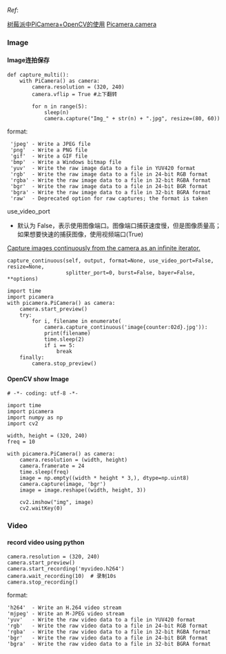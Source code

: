*Ref*:

[树莓派中PiCamera+OpenCV的使用](https://blog.csdn.net/u012005313/article/details/70244747)
[Picamera.camera](http://picamera.readthedocs.io/en/release-1.13/_modules/picamera/camera.html#PiCamera.capture)

### Image

#### Image连拍保存
```
def capture_multi():
    with PiCamera() as camera:
        camera.resolution = (320, 240)
        camera.vflip = True #上下翻转

        for n in range(5):
            sleep(n)
            camera.capture("Img_" + str(n) + ".jpg", resize=(80, 60))
```
format:

     'jpeg' - Write a JPEG file
     'png'  - Write a PNG file
     'gif'  - Write a GIF file
     'bmp'  - Write a Windows bitmap file
     'yuv'  - Write the raw image data to a file in YUV420 format
     'rgb'  - Write the raw image data to a file in 24-bit RGB format
     'rgba' - Write the raw image data to a file in 32-bit RGBA format
     'bgr'  - Write the raw image data to a file in 24-bit BGR format
     'bgra' - Write the raw image data to a file in 32-bit BGRA format
     'raw'  - Deprecated option for raw captures; the format is taken

use_video_port 

- 默认为 False，表示使用图像端口。图像端口捕获速度慢，但是图像质量高；
如果想要快速的捕获图像，使用视频端口(True)


[Capture images continuously from the camera as an infinite iterator.](http://picamera.readthedocs.io/en/release-1.13/_modules/picamera/camera.html#PiCamera.capture_continuous)
```
capture_continuous(self, output, format=None, use_video_port=False, resize=None,
                   splitter_port=0, burst=False, bayer=False, **options)
                   
import time
import picamera
with picamera.PiCamera() as camera:
    camera.start_preview()
    try:
        for i, filename in enumerate(
            camera.capture_continuous('image{counter:02d}.jpg')):
            print(filename)
            time.sleep(2)
            if i == 5:
                break
    finally:
        camera.stop_preview()                   
```

#### OpenCV show Image
```
# -*- coding: utf-8 -*-

import time
import picamera
import numpy as np
import cv2

width, height = (320, 240)
freq = 10

with picamera.PiCamera() as camera:
    camera.resolution = (width, height)
    camera.framerate = 24
    time.sleep(freq)
    image = np.empty((width * height * 3,), dtype=np.uint8)
    camera.capture(image, 'bgr')
    image = image.reshape((width, height, 3))

    cv2.imshow("img", image)
    cv2.waitKey(0)
```


### Video

#### record video using python
```
camera.resolution = (320, 240)
camera.start_preview()
camera.start_recording('myvideo.h264')
camera.wait_recording(10)  # 录制10s
camera.stop_recording()
```

format:

    'h264'  - Write an H.264 video stream
    'mjpeg' - Write an M-JPEG video stream
    'yuv'   - Write the raw video data to a file in YUV420 format
    'rgb'   - Write the raw video data to a file in 24-bit RGB format
    'rgba'  - Write the raw video data to a file in 32-bit RGBA format
    'bgr'   - Write the raw video data to a file in 24-bit BGR format
    'bgra'  - Write the raw video data to a file in 32-bit BGRA format
